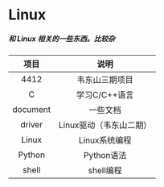 # Linux 

##### 和 Linux 相关的一些东西。比较杂

|   项目   |          说明           |
| :------: | :---------------------: |
|   4412   |     韦东山三期项目      |
|    C     |      学习C/C++语言      |
| document |        一些文档         |
|  driver  | Linux驱动（韦东山二期） |
|  Linux   |      Linux系统编程      |
|  Python  |       Python语法        |
|  shell   |        shell编程        |

